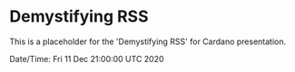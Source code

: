 # Demystifying RSS

This is a placeholder for the 'Demystifying RSS' for Cardano presentation.

Date/Time: Fri 11 Dec 21:00:00 UTC 2020
